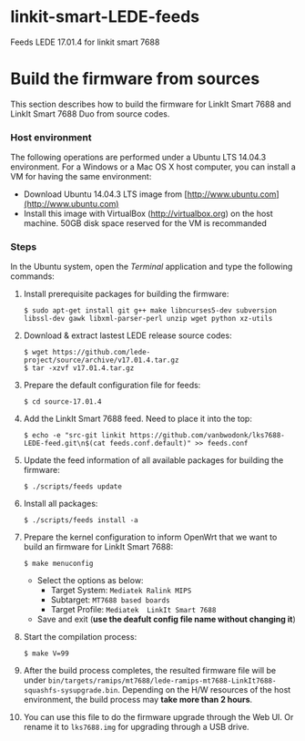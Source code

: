 # linkit-smart-LEDE-feeds
Feeds LEDE 17.01.4 for linkit smart 7688

# Build the firmware from sources

This section describes how to build the firmware for LinkIt Smart 7688 and LinkIt Smart 7688 Duo from source codes.


### Host environment
The following operations are performed under a Ubuntu LTS 14.04.3 environment. For a Windows or a Mac OS X host computer, you can install a VM for having the same environment:
* Download Ubuntu 14.04.3 LTS image from [http://www.ubuntu.com](http://www.ubuntu.com)
* Install this image with VirtualBox (http://virtualbox.org) on the host machine. 50GB disk space reserved for the VM is recommanded


### Steps
In the Ubuntu system, open the *Terminal* application and type the following commands:

1. Install prerequisite packages for building the firmware:
    ```
    $ sudo apt-get install git g++ make libncurses5-dev subversion libssl-dev gawk libxml-parser-perl unzip wget python xz-utils
    ```

2. Download & extract lastest LEDE release source codes:
    ```
    $ wget https://github.com/lede-project/source/archive/v17.01.4.tar.gz
    $ tar -xzvf v17.01.4.tar.gz
    ```
    
3. Prepare the default configuration file for feeds:
    ```
    $ cd source-17.01.4
    ```
    
4. Add the LinkIt Smart 7688 feed. Need to place it into the top:
    
    ```
    $ echo -e "src-git linkit https://github.com/vanbwodonk/lks7688-LEDE-feed.git\n$(cat feeds.conf.default)" >> feeds.conf
    ```
5. Update the feed information of all available packages for building the firmware:
    
    ```
    $ ./scripts/feeds update
    ```
6. Install all packages:
    
    ```
    $ ./scripts/feeds install -a
    ```
7. Prepare the kernel configuration to inform OpenWrt that we want to build an firmware for LinkIt Smart 7688:
    
    ```
    $ make menuconfig
    ```
    * Select the options as below:
        * Target System: `Mediatek Ralink MIPS`
        * Subtarget: `MT7688 based boards`
        * Target Profile: `Mediatek  LinkIt Smart 7688`
    * Save and exit (**use the deafult config file name without changing it**)
8. Start the compilation process:
    
    ```
    $ make V=99
    ```
9. After the build process completes, the resulted firmware file will be under `bin/targets/ramips/mt7688/lede-ramips-mt7688-LinkIt7688-squashfs-sysupgrade.bin`. Depending on the H/W resources of the host environment, the build process may **take more than 2 hours**.

10. You can use this file to do the firmware upgrade through the Web UI. Or rename it to `lks7688.img` for upgrading through a USB drive.

